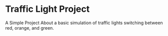 # Traffic Light Project
A Simple Project About a basic simulation of traffic lights switching between red, orange, and green.
